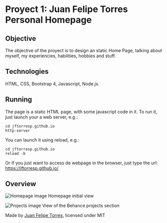 # Proyect 1: Juan Felipe Torres Personal Homepage
## Objective <br>
The objective of the proyect is to design an static Home Page, talking about myself, my experiencies, habilities, hobbies and stuff. <br>
## Technologies <br>
HTML, CSS, Bootstrap 4, Javascript, Node.js.
## Running

The page is a static HTML page, with some javascript code in it. To run it, just launch your a web server, e.g.:
 
 ```
 cd jftorresp.github.io
 http-server
 ```
 
 You can launch it using reload, e.g.:
 
 ```
 cd jftorresp.github.io
 reload -b
 ```
 Or if you just want to access de webpage in the browser, just type the url: https://jftorresp.github.io/
  
## Overview

![Homepage image](https://i.imgur.com/EpaPOTU.png)
Homepage initial view
<br>

![Projects image](https://i.imgur.com/dINaxTt.png)
View of the Behance projects section
<br>

 Made by [Juan Felipe Torres](jftorresp.github.io), licensed under MIT

